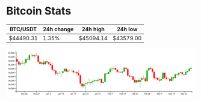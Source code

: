 # Bitcoin Stats

BTC/USDT|24h change|24h high|24h low|
|---|---|---|---|
|$44490.31|1.35%|$45094.14|$43579.00|

<img src="./chart.svg">
